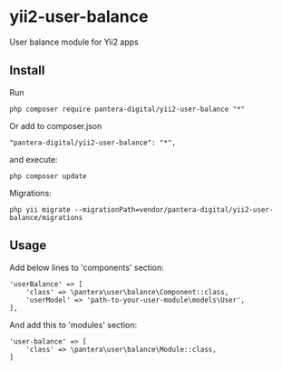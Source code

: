 # yii2-user-balance

User balance module for Yii2 apps

Install
---------------------------------

Run

```
php composer require pantera-digital/yii2-user-balance "*"
```

Or add to composer.json

```
"pantera-digital/yii2-user-balance": "*",
```

and execute:

```
php composer update
```

Migrations:

```
php yii migrate --migrationPath=vendor/pantera-digital/yii2-user-balance/migrations
```

Usage
---------------------------------

Add below lines to 'components' section:

```
'userBalance' => [
    'class' => \pantera\user\balance\Component::class,
    'userModel' => 'path-to-your-user-module\models\User',
],
```
 
And add this to 'modules' section:

```
'user-balance' => [
    'class' => \pantera\user\balance\Module::class,
]
```
